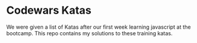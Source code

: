# Codewars Katas
We were given a list of Katas after our first week learning javascript at the bootcamp. This repo contains my solutions to these training katas. 
